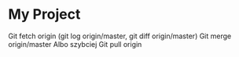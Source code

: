 # My Project

Git fetch origin (git log origin/master,     git diff origin/master)
Git merge origin/master
Albo szybciej
Git pull origin
